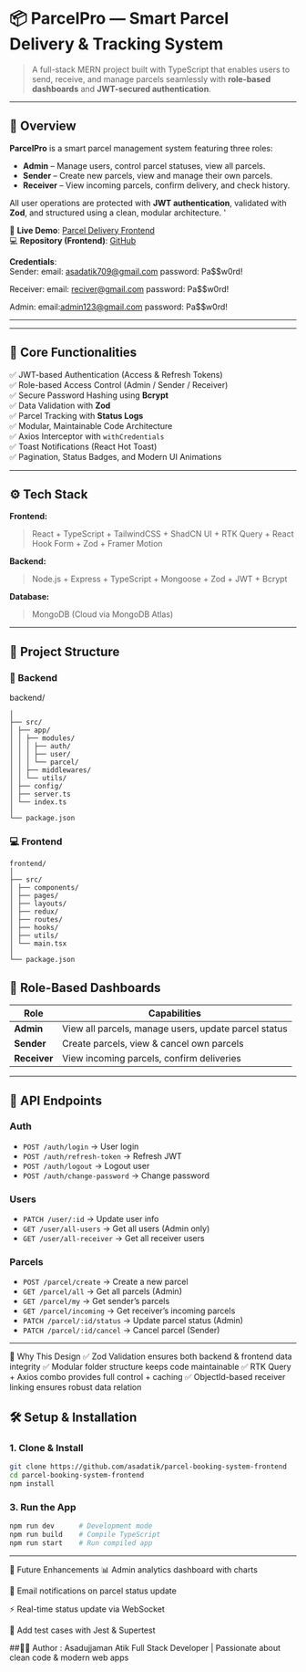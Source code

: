 # 📦 ParcelPro — Smart Parcel Delivery & Tracking System  

> A full-stack MERN project built with TypeScript that enables users to send, receive, and manage parcels seamlessly with **role-based dashboards** and **JWT-secured authentication**.  

---

## 🚀 Overview  

**ParcelPro** is a smart parcel management system featuring three roles:  
- **Admin** – Manage users, control parcel statuses, view all parcels.  
- **Sender** – Create new parcels, view and manage their own parcels.  
- **Receiver** – View incoming parcels, confirm delivery, and check history.  

All user operations are protected with **JWT authentication**, validated with **Zod**, and structured using a clean, modular architecture.  '

🔗 **Live Demo**: [Parcel Delivery Frontend](https://percel-frontend.vercel.app/)  
💻 **Repository (Frontend)**: [GitHub](https://github.com/asadatik/parcel-booking-system-frontend)

**Credentials**: <br/>
Sender: 
  email:  asadatik709@gmail.com
  password: Pa$$w0rd!

Receiver: 
  email: reciver@gmail.com
  password: Pa$$w0rd!

Admin:
  email:admin123@gmail.com 
  password: Pa$$w0rd!

---
---

## 🧩 Core Functionalities  

✅ JWT-based Authentication (Access & Refresh Tokens)  
✅ Role-based Access Control (Admin / Sender / Receiver)  
✅ Secure Password Hashing using **Bcrypt**  
✅ Data Validation with **Zod**  
✅ Parcel Tracking with **Status Logs**  
✅ Modular, Maintainable Code Architecture  
✅ Axios Interceptor with `withCredentials`  
✅ Toast Notifications (React Hot Toast)  
✅ Pagination, Status Badges, and Modern UI Animations  

---

## ⚙️ Tech Stack  

**Frontend:**  
> React + TypeScript + TailwindCSS + ShadCN UI + RTK Query + React Hook Form + Zod + Framer Motion  

**Backend:**  
> Node.js + Express + TypeScript + Mongoose + Zod + JWT + Bcrypt  

**Database:**  
> MongoDB (Cloud via MongoDB Atlas)  

---

## 📁 Project Structure  

### 🧠 Backend
backend/
```
│
├── src/
│ ├── app/
│ │ ├── modules/
│ │ │ ├── auth/
│ │ │ ├── user/
│ │ │ └── parcel/
│ │ ├── middlewares/
│ │ └── utils/
│ ├── config/
│ ├── server.ts
│ └── index.ts
│
└── package.json
```

### 💻 Frontend
```
frontend/
│
├── src/
│ ├── components/
│ ├── pages/
│ ├── layouts/
│ ├── redux/
│ ├── routes/
│ ├── hooks/
│ ├── utils/
│ └── main.tsx
│
└── package.json
```
## 🧠 Role-Based Dashboards  

| Role | Capabilities |
|------|---------------|
| **Admin** | View all parcels, manage users, update parcel status |
| **Sender** | Create parcels, view & cancel own parcels |
| **Receiver** | View incoming parcels, confirm deliveries |

---

## 🔌 API Endpoints  

### Auth  
- `POST /auth/login` → User login  
- `POST /auth/refresh-token` → Refresh JWT  
- `POST /auth/logout` → Logout user  
- `POST /auth/change-password` → Change password  

### Users  
- `PATCH /user/:id` → Update user info  
- `GET /user/all-users` → Get all users (Admin only)  
- `GET /user/all-receiver` → Get all receiver users  

### Parcels  
- `POST /parcel/create` → Create a new parcel  
- `GET /parcel/all` → Get all parcels (Admin)  
- `GET /parcel/my` → Get sender’s parcels  
- `GET /parcel/incoming` → Get receiver’s incoming parcels  
- `PATCH /parcel/:id/status` → Update parcel status (Admin)  
- `PATCH /parcel/:id/cancel` → Cancel parcel (Sender)  

---

🧠 Why This Design
✅ Zod Validation ensures both backend & frontend data integrity
✅ Modular folder structure keeps code maintainable
✅ RTK Query + Axios combo provides full control + caching
✅ ObjectId-based receiver linking ensures robust data relation

## 🛠 Setup & Installation

### 1. Clone & Install

```bash
git clone https://github.com/asadatik/parcel-booking-system-frontend
cd parcel-booking-system-frontend
npm install
```

### 3. Run the App

```bash
npm run dev      # Development mode
npm run build    # Compile TypeScript
npm run start    # Run compiled app
```

---



🧰 Future Enhancements
📊 Admin analytics dashboard with charts

🔔 Email notifications on parcel status update

⚡ Real-time status update via WebSocket

🧪 Add test cases with Jest & Supertest

##👨‍💻 Author : 
Asadujjaman Atik
Full Stack Developer | Passionate about clean code & modern web apps


